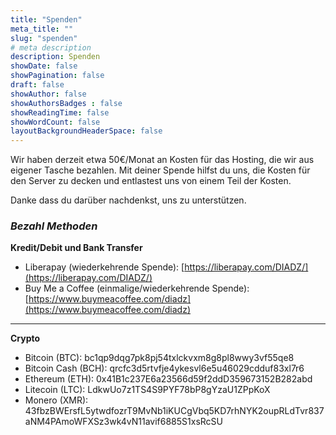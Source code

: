 ```yaml
---
title: "Spenden"
meta_title: ""
slug: "spenden"
# meta description
description: Spenden
showDate: false
showPagination: false
draft: false
showAuthor: false
showAuthorsBadges : false
showReadingTime: false
showWordCount: false
layoutBackgroundHeaderSpace: false
---
```


<link href="/css/privacy.css" rel="stylesheet"></link>

Wir haben derzeit etwa 50€/Monat an Kosten für das Hosting, die wir aus eigener Tasche bezahlen. Mit deiner Spende hilfst du uns, die Kosten für den Server zu decken und entlastest uns von einem Teil der Kosten.

Danke dass du darüber nachdenkst, uns zu unterstützen.<iconify-icon icon="line-md:heart-twotone" height="auto" style="color: #de004e;"></iconify-icon>

### *Bezahl Methoden*

**Kredit/Debit und Bank Transfer**
- Liberapay (wiederkehrende Spende): [https://liberapay.com/DIADZ/](https://liberapay.com/DIADZ/)
- Buy Me a Coffee (einmalige/wiederkehrende Spende): [https://www.buymeacoffee.com/diadz](https://www.buymeacoffee.com/diadz)

---

**Crypto**
- Bitcoin (BTC): bc1qp9dqg7pk8pj54txlckvxm8g8pl8wwy3vf55qe8
- Bitcoin Cash (BCH): qrcfc3d5rtvfje4ykesvl6e5u46029cdduf83xl7r6
- Ethereum (ETH): 0x41B1c237E6a23566d59f2ddD359673152B282abd
- Litecoin (LTC): LdkwUo7z1TS4S9PYF78bP8gYzaU1ZPpKoX
- Monero (XMR): 43fbzBWErsfL5ytwdfozrT9MvNb1iKUCgVbq5KD7rhNYK2oupRLdTvr837aNM4PAmoWFXSz3wk4vN11avif6885S1xsRcSU